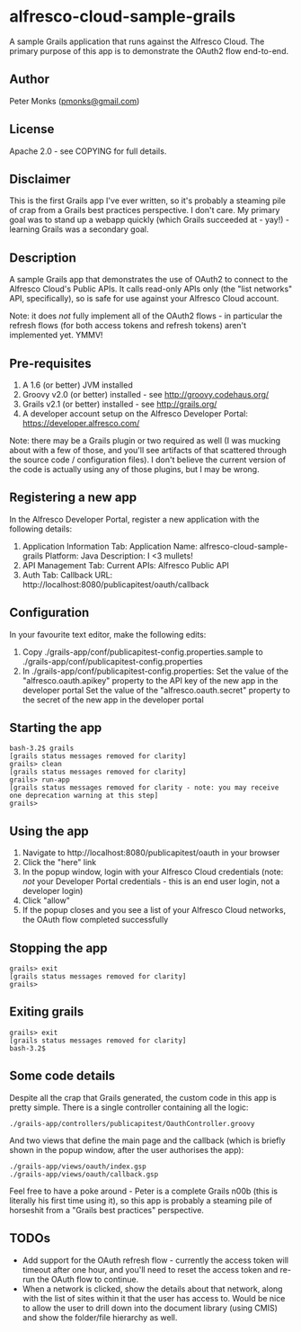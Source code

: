 alfresco-cloud-sample-grails
============================

A sample Grails application that runs against the Alfresco Cloud.  The primary purpose of this app is to demonstrate the OAuth2 flow end-to-end.

Author
------
Peter Monks (pmonks@gmail.com)

License
-------
Apache 2.0 - see COPYING for full details.

Disclaimer
----------
This is the first Grails app I've ever written, so it's probably a steaming pile of crap from a Grails best practices perspective.  I don't care.  My primary goal was to stand up a webapp quickly (which Grails succeeded at - yay!) - learning Grails was a secondary goal.

Description
-----------
A sample Grails app that demonstrates the use of OAuth2 to connect to the Alfresco Cloud's Public APIs.  It calls read-only APIs only (the "list networks" API, specifically), so is safe for use against your Alfresco Cloud account.

Note: it does _not_ fully implement all of the OAuth2 flows - in particular the refresh flows (for both access tokens and refresh tokens) aren't implemented yet.  YMMV!

Pre-requisites
--------------
1. A 1.6 (or better) JVM installed
2. Groovy v2.0 (or better) installed - see http://groovy.codehaus.org/
3. Grails v2.1 (or better) installed - see http://grails.org/
4. A developer account setup on the Alfresco Developer Portal: https://developer.alfresco.com/

Note: there may be a Grails plugin or two required as well (I was mucking about with a few of those, and you'll see artifacts of that scattered through the source code / configuration files).  I don't believe the current version of the code is actually using any of those plugins, but I may be wrong.

Registering a new app
---------------------
In the Alfresco Developer Portal, register a new application with the following details:

1. Application Information Tab:
   Application Name: alfresco-cloud-sample-grails
   Platform: Java
   Description: I <3 mullets!
2. API Management Tab:
   Current APIs: Alfresco Public API
3. Auth Tab:
   Callback URL: http://localhost:8080/publicapitest/oauth/callback

Configuration
-------------
In your favourite text editor, make the following edits:

1. Copy ./grails-app/conf/publicapitest-config.properties.sample to ./grails-app/conf/publicapitest-config.properties
2. In ./grails-app/conf/publicapitest-config.properties:
   Set the value of the "alfresco.oauth.apikey" property to the API key of the new app in the developer portal
   Set the value of the "alfresco.oauth.secret" property to the secret of the new app in the developer portal

Starting the app
----------------
    bash-3.2$ grails
    [grails status messages removed for clarity]
    grails> clean
    [grails status messages removed for clarity]
    grails> run-app
    [grails status messages removed for clarity - note: you may receive one deprecation warning at this step]
    grails>

Using the app
-------------
1. Navigate to http://localhost:8080/publicapitest/oauth in your browser
2. Click the "here" link
3. In the popup window, login with your Alfresco Cloud credentials (note: _not_ your Developer Portal credentials - this is an end user login, not a developer login)
4. Click "allow"
5. If the popup closes and you see a list of your Alfresco Cloud networks, the OAuth flow completed successfully

Stopping the app
----------------
    grails> exit
    [grails status messages removed for clarity]
    grails>

Exiting grails
--------------
    grails> exit
    [grails status messages removed for clarity]
    bash-3.2$

Some code details
-----------------
Despite all the crap that Grails generated, the custom code in this app is pretty simple.  There is a single controller containing all the logic:

    ./grails-app/controllers/publicapitest/OauthController.groovy

And two views that define the main page and the callback (which is briefly shown in the popup window, after the user authorises the app):

    ./grails-app/views/oauth/index.gsp
    ./grails-app/views/oauth/callback.gsp

Feel free to have a poke around - Peter is a complete Grails n00b (this is literally his first time using it), so this app is probably a steaming pile of horseshit from a "Grails best practices" perspective.

TODOs
-----
* Add support for the OAuth refresh flow - currently the access token will timeout after one hour, and you'll need to reset the access token and re-run the OAuth flow to continue.
* When a network is clicked, show the details about that network, along with the list of sites within it that the user has access to.  Would be nice to allow the user to drill down into the document library (using CMIS) and show the folder/file hierarchy as well.

